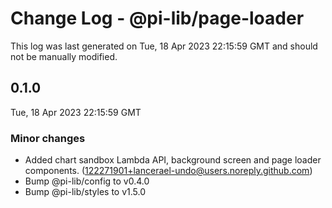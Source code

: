 # Change Log - @pi-lib/page-loader

This log was last generated on Tue, 18 Apr 2023 22:15:59 GMT and should not be manually modified.

<!-- Start content -->

## 0.1.0

Tue, 18 Apr 2023 22:15:59 GMT

### Minor changes

- Added chart sandbox Lambda API, background screen and page loader components. (122271901+lancerael-undo@users.noreply.github.com)
- Bump @pi-lib/config to v0.4.0
- Bump @pi-lib/styles to v1.5.0
